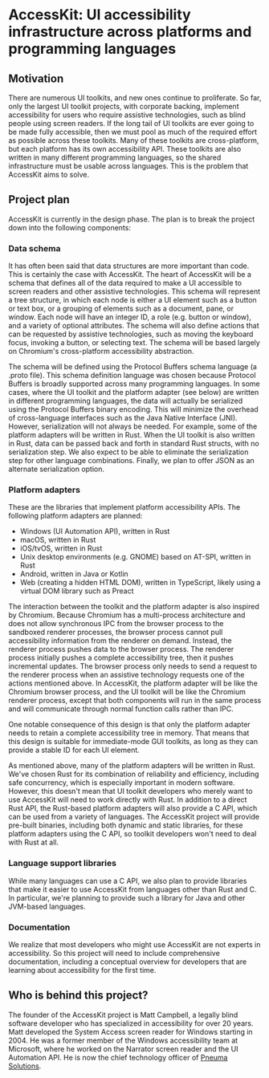 # AccessKit: UI accessibility infrastructure across platforms and programming languages

## Motivation

There are numerous UI toolkits, and new ones continue to proliferate. So far, only the largest UI toolkit projects, with corporate backing, implement accessibility for users who require assistive technologies, such as blind people using screen readers. If the long tail of UI toolkits are ever going to be made fully accessible, then we must pool as much of the required effort as possible across these toolkits. Many of these toolkits are cross-platform, but each platform has its own accessibility API. These toolkits are also written in many different programming languages, so the shared infrastructure must be usable across languages. This is the problem that AccessKit aims to solve.

## Project plan

AccessKit is currently in the design phase. The plan is to break the project down into the following components:

### Data schema

It has often been said that data structures are more important than code. This is certainly the case with AccessKit. The heart of AccessKit will be a schema that defines all of the data required to make a UI accessible to screen readers and other assistive technologies. This schema will represent a tree structure, in which each node is either a UI element such as a button or text box, or a grouping of elements such as a document, pane, or window. Each node will have an integer ID, a role (e.g. button or window), and a variety of optional attributes. The schema will also define actions that can be requested by assistive technologies, such as moving the keyboard focus, invoking a button, or selecting text. The schema will be based largely on Chromium's cross-platform accessibility abstraction.

The schema will be defined using the Protocol Buffers schema language (a .proto file). This schema definition language was chosen because Protocol Buffers is broadly supported across many programming languages. In some cases, where the UI toolkit and the platform adapter (see below) are written in different programming languages, the data will actually be serialized using the Protocol Buffers binary encoding. This will minimize the overhead of cross-language interfaces such as the Java Native Interface (JNI). However, serialization will not always be needed. For example, some of the platform adapters will be written in Rust. When the UI toolkit is also written in Rust, data can be passed back and forth in standard Rust structs, with no serialization step. We also expect to be able to eliminate the serialization step for other language combinations. Finally, we plan to offer JSON as an alternate serialization option.

### Platform adapters

These are the libraries that implement platform accessibility APIs. The following platform adapters are planned:

* Windows (UI Automation API), written in Rust
* macOS, written in Rust
* iOS/tvOS, written in Rust
* Unix desktop environments (e.g. GNOME) based on AT-SPI, written in Rust
* Android, written in Java or Kotlin
* Web (creating a hidden HTML DOM), written in TypeScript, likely using a virtual DOM library such as Preact

The interaction between the toolkit and the platform adapter is also inspired by Chromium. Because Chromium has a multi-process architecture and does not allow synchronous IPC from the browser process to the sandboxed renderer processes, the browser process cannot pull accessibility information from the renderer on demand. Instead, the renderer process pushes data to the browser process. The renderer process initially pushes a complete accessibility tree, then it pushes incremental updates. The browser process only needs to send a request to the renderer process when an assistive technology requests one of the actions mentioned above. In AccessKit, the platform adapter will be like the Chromium browser process, and the UI toolkit will be like the Chromium renderer process, except that both components will run in the same process and will communicate through normal function calls rather than IPC.

One notable consequence of this design is that only the platform adapter needs to retain a complete accessibility tree in memory. That means that this design is suitable for immediate-mode GUI toolkits, as long as they can provide a stable ID for each UI element.

As mentioned above, many of the platform adapters will be written in Rust. We've chosen Rust for its combination of reliability and efficiency, including safe concurrency, which is especially important in modern software. However, this doesn't mean that UI toolkit developers who merely want to use AccessKit will need to work directly with Rust. In addition to a direct Rust API, the Rust-based platform adapters will also provide a C API, which can be used from a variety of languages. The AccessKit project will provide pre-built binaries, including both dynamic and static libraries, for these platform adapters using the C API, so toolkit developers won't need to deal with Rust at all.

### Language support libraries

While many languages can use a C API, we also plan to provide libraries that make it easier to use AccessKit from languages other than Rust and C. In particular, we're planning to provide such a library for Java and other JVM-based languages.

### Documentation

We realize that most developers who might use AccessKit are not experts in accessibility. So this project will need to include comprehensive documentation, including a conceptual overview for developers that are learning about accessibility for the first time.

## Who is behind this project?

The founder of the AccessKit project is Matt Campbell, a legally blind software developer who has specialized in accessibility for over 20 years. Matt developed the System Access screen reader for Windows starting in 2004. He was a former member of the Windows accessibility team at Microsoft, where he worked on the Narrator screen reader and the UI Automation API. He is now the chief technology officer of [Pneuma Solutions](https://pneumasolutions.com/).
